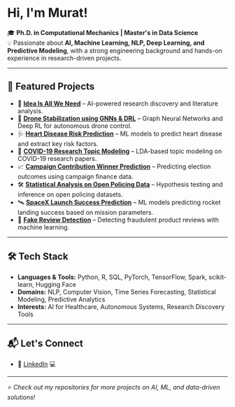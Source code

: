 # Hi, I'm Murat! 

🎓 **Ph.D. in Computational Mechanics | Master's in Data Science**  
💡 Passionate about **AI, Machine Learning, NLP, Deep Learning, and Predictive Modeling**, with a strong engineering background and hands-on experience in research-driven projects.

---

## 🚀 Featured Projects
- 🧠 **[Idea Is All We Need](https://github.com/muratal49/Idea_is_all_we_need)** – AI-powered research discovery and literature analysis.  
- 🤖 **[Drone Stabilization using GNNs & DRL](https://github.com/muratal49/DroneStabilization_using_GNNs_DRL)** – Graph Neural Networks and Deep RL for autonomous drone control.  
- 🩺 **[Heart Disease Risk Prediction](https://github.com/muratal49/Highest-impact-factors-on-heart-disease)** – ML models to predict heart disease and extract key risk factors.  
- 📄 **[COVID-19 Research Topic Modeling](https://github.com/muratal49/CovidResearchAreas_LDA-TopicAnalysis)** – LDA-based topic modeling on COVID-19 research papers.  
- 📈 **[Campaign Contribution Winner Prediction](https://github.com/muratal49/CampaignContribution_Winner_Kaggle)** – Predicting election outcomes using campaign finance data.  
- 🛠️ **[Statistical Analysis on Open Policing Data](https://github.com/muratal49/Statistical-Analysis-on-Open-Policing-)** – Hypothesis testing and inference on open policing datasets.  
- 🛰️ **[SpaceX Launch Success Prediction](https://github.com/muratal49/SpaceX)** – ML models predicting rocket landing success based on mission parameters.  
- 🔎 **[Fake Review Detection](https://github.com/muratal49/FakeReviewDetection)** – Detecting fraudulent product reviews with machine learning.

---

## 🛠️ Tech Stack
- **Languages & Tools:** Python, R, SQL, PyTorch, TensorFlow, Spark, scikit-learn, Hugging Face  
- **Domains:** NLP, Computer Vision, Time Series Forecasting, Statistical Modeling, Predictive Analytics  
- **Interests:** AI for Healthcare, Autonomous Systems, Research Discovery Tools  

---

## 📬 Let's Connect
- 🔗 [LinkedIn](https://www.linkedin.com/in/muratal-ds/)   💻 

---
⭐️ *Check out my repositories for more projects on AI, ML, and data-driven solutions!*
